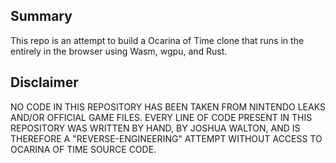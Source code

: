 ## Summary

This repo is an attempt to build a Ocarina of Time clone that runs in the entirely in the browser using Wasm, wgpu, and Rust.

## Disclaimer

NO CODE IN THIS REPOSITORY HAS BEEN TAKEN FROM NINTENDO LEAKS AND/OR OFFICIAL GAME FILES. EVERY LINE OF CODE PRESENT 
IN THIS REPOSITORY WAS WRITTEN BY HAND, BY JOSHUA WALTON, AND IS THEREFORE A "REVERSE-ENGINEERING" ATTEMPT WITHOUT ACCESS TO OCARINA OF TIME SOURCE CODE.